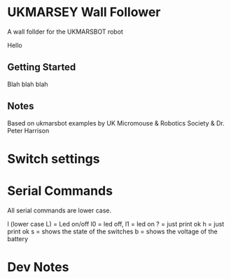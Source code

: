 # UKMARSEY Wall Follower
A wall follder for the UKMARSBOT robot

Hello

## Getting Started
Blah blah blah

## Notes

Based on ukmarsbot examples by UK Micromouse & Robotics Society & Dr. Peter Harrison


# Switch settings
# Serial Commands

All serial commands are lower case.

l (lower case L)    =  Led on/off       l0 = led off, l1 = led on
? = just print ok
h = just print ok
s = shows the state of the switches
b = shows the voltage of the battery

# Dev Notes

